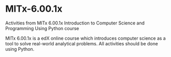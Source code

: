 # MITx-6.00.1x
Activities from MITx 6.00.1x Introduction to Computer Science and Programming Using Python course

MITx 6.00.1x is a edX online course which introduces computer science as a tool to solve real-world analytical problems. All activities should be done using Python.
